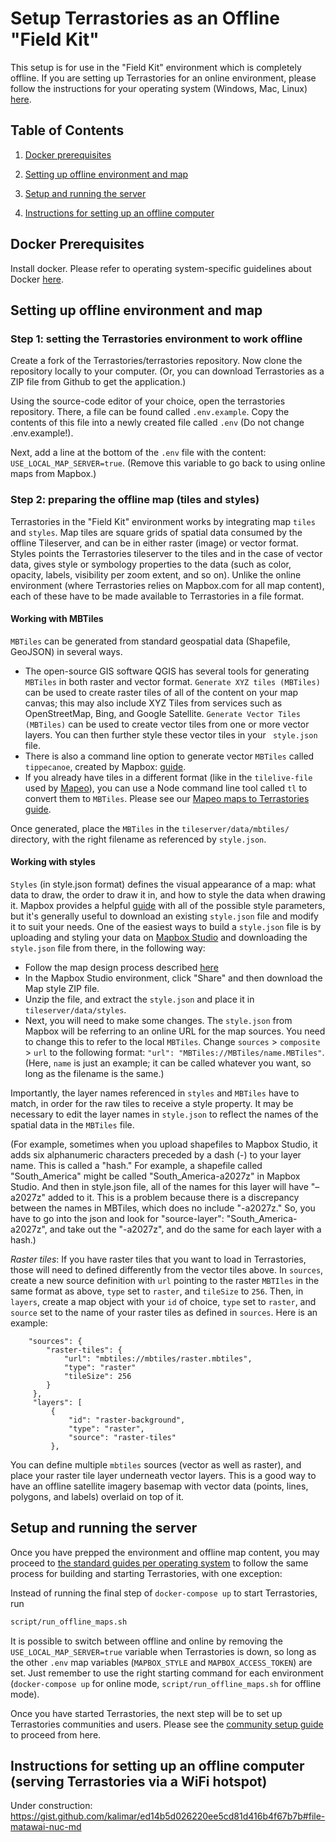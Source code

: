 # Setup Terrastories as an Offline "Field Kit"
This setup is for use in the "Field Kit" environment which is completely offline. If you are setting up Terrastories for an online environment, please follow the instructions for your operating system (Windows, Mac, Linux) [here](../README.md#setup).

## Table of Contents

1. [Docker prerequisites](#docker-prerequisites)

2. [Setting up offline environment and map](#setting-up-offline-environment-and-map)

3. [Setup and running the server](#setup-and-running-the-server)

5. [Instructions for setting up an offline computer](#instructions-for-setting-up-an-offline-computer)

## Docker Prerequisites

Install docker. Please refer to operating system-specific guidelines about Docker [here](../README.md#setup).

## Setting up offline environment and map 

### Step 1: setting the Terrastories environment to work offline

Create a fork of the Terrastories/terrastories repository. Now clone the repository locally to your computer. (Or, you can download Terrastories as a ZIP file from Github to get the application.)

Using the source-code editor of your choice, open the terrastories repository. There, a file can be found called `.env.example`. 
Copy the contents of this file into a newly created file called `.env` (Do not change .env.example!).

Next, add a line at the bottom of the `.env` file with the content: `USE_LOCAL_MAP_SERVER=true`. (Remove this variable to go back to using online maps from Mapbox.)

### Step 2: preparing the offline map (tiles and styles)

Terrastories in the "Field Kit" environment works by integrating map `tiles` and `styles`. Map tiles are square grids of spatial data consumed by the offline Tileserver, and can be in either raster (image) or vector format. Styles points the Terrastories tileserver to the tiles and in the case of vector data, gives style or symbology properties to the data (such as color, opacity, labels, visibility per zoom extent, and so on). Unlike the online environment (where Terrastories relies on Mapbox.com for all map content), each of these have to be made available to Terrastories in a file format.

#### Working with MBTiles

`MBTiles` can be generated from standard geospatial data (Shapefile, GeoJSON) in several ways. 

* The open-source GIS software QGIS has several tools for generating `MBTiles` in both raster and vector format. `Generate XYZ tiles (MBTiles)` can be used to create raster tiles of all of the content on your map canvas; this may also include XYZ Tiles from services such as OpenStreetMap, Bing, and Google Satellite. `Generate Vector Tiles (MBTiles)` can be used to create vector tiles from one or more vector layers. You can then further style these vector tiles in your ` style.json` file.
* There is also a command line option to generate vector `MBTiles` called `tippecanoe`, created by Mapbox: [guide](https://docs.mapbox.com/help/troubleshooting/large-data-tippecanoe/).
* If you already have tiles in a different format (like in the `tilelive-file` used by [Mapeo](https://mapeo.app/)), you can use a Node command line tool called `tl` to convert them to `MBTiles`. Please see our [Mapeo maps to Terrastories guide](MAPEO-MAPS-IN-TERRASTORIES.md).

Once generated, place the `MBTiles` in the `tileserver/data/mbtiles/` directory, with the right filename as referenced by `style.json`.

#### Working with styles

`Styles` (in style.json format) defines the visual appearance of a map: what data to draw, the order to draw it in, and how to style the data when drawing it. Mapbox provides a helpful [guide](https://docs.mapbox.com/mapbox-gl-js/style-spec/) with all of the possible style parameters, but it's generally useful to download an existing `style.json` file and modify it to suit your needs. One of the easiest ways to build a `style.json` file is by uploading and styling your data on [Mapbox Studio](http://mapbox.com/studio) and downloading the `style.json` file from there, in the following way:

* Follow the map design process described [here](CUSTOMIZATION.md#setting-up-a-custom-map)
* In the Mapbox Studio environment, click "Share" and then download the Map style ZIP file.
* Unzip the file, and extract the `style.json` and place it in `tileserver/data/styles`.
* Next, you will need to make some changes. The `style.json` from Mapbox will be referring to an online URL for the map sources. You need to change this to refer to the local `MBTiles`. Change `sources` > `composite` > `url` to the following format: `"url": "MBTiles://MBTiles/name.MBTiles"`. (Here, `name` is just an example; it can be called whatever you want, so long as the filename is the same.)

Importantly, the layer names referenced in `styles` and `MBTiles` have to match, in order for the raw tiles to receive a style property. It may be necessary to edit the layer names in `style.json` to reflect the names of the spatial data in the `MBTiles` file. 

(For example, sometimes when you upload shapefiles to Mapbox Studio, it adds six alphanumeric characters preceded by a dash (-) to your layer name. This is called a "hash." For example, a shapefile called "South_America" might be called "South_America-a2027z" in Mapbox Studio. And then in style.json file, all of the names for this layer will have "–a2027z" added to it. This is a problem because there is a discrepancy between the names in MBTiles, which does no include "-a2027z." So, you have to go into the json and look for "source-layer": "South_America-a2027z", and take out the "-a2027z", and do the same for each layer with a hash.)

*Raster tiles*: If you have raster tiles that you want to load in Terrastories, those will need to defined differently from the vector tiles above. In `sources`, create a new source definition with `url` pointing to the raster `MBTIles` in the same format as above, `type` set to `raster`, and `tileSize` to `256`. Then, in `layers`, create a map object with your `id` of choice, `type` set to `raster`, and `source` set to the name of your raster tiles as defined in `sources`. Here is an example:


```
    "sources": {
        "raster-tiles": {
            "url": "mbtiles://mbtiles/raster.mbtiles",
            "type": "raster"
			"tileSize": 256
        }
     },
     "layers": [
         {
             "id": "raster-background",
             "type": "raster",
             "source": "raster-tiles"
         },
```

You can define multiple `mbtiles` sources (vector as well as raster), and place your raster tile layer underneath vector layers. This is a good way to have an offline satellite imagery basemap with vector data (points, lines, polygons, and labels) overlaid on top of it.

## Setup and running the server

Once you have prepped the environment and offline map content, you may proceed to [the standard guides per operating system](/README.md#setup) to follow the same process for building and starting Terrastories, with one exception:

Instead of running the final step of `docker-compose up` to start Terrastories, run 

```bash
script/run_offline_maps.sh
```

It is possible to switch between offline and online by removing the `USE_LOCAL_MAP_SERVER=true` variable when Terrastories is down, so long as the other `.env` map variables (`MAPBOX_STYLE` and `MAPBOX_ACCESS_TOKEN`) are set. Just remember to use the right starting command for each environment (`docker-compose up` for online mode, `script/run_offline_maps.sh` for offline mode).

Once you have started Terrastories, the next step will be to set up Terrastories communities and users. Please see the [community setup guide](COMMUNITY-SETUP.md) to proceed from here.

## Instructions for setting up an offline computer (serving Terrastories via a WiFi hotspot)

Under construction: https://gist.github.com/kalimar/ed14b5d026220ee5cd81d416b4f67b7b#file-matawai-nuc-md
